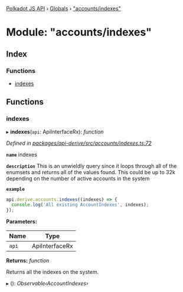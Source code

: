 [Polkadot JS API](../README.md) › [Globals](../globals.md) › ["accounts/indexes"](_accounts_indexes_.md)

# Module: "accounts/indexes"

## Index

### Functions

* [indexes](_accounts_indexes_.md#indexes)

## Functions

###  indexes

▸ **indexes**(`api`: ApiInterfaceRx): *function*

*Defined in [packages/api-derive/src/accounts/indexes.ts:72](https://github.com/polkadot-js/api/blob/d1f8f8b5e8/packages/api-derive/src/accounts/indexes.ts#L72)*

**`name`** indexes

**`description`** This is an unwieldly query since it loops through
all of the enumsets and returns all of the values found. This could be up to 32k depending
on the number of active accounts in the system

**`example`** 
<BR>

```javascript
api.derive.accounts.indexes((indexes) => {
  console.log('All existing AccountIndexes', indexes);
});
```

**Parameters:**

Name | Type |
------ | ------ |
`api` | ApiInterfaceRx |

**Returns:** *function*

Returns all the indexes on the system.

▸ (): *Observable‹AccountIndexes›*
